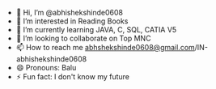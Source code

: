 - 👋 Hi, I’m @abhishekshinde0608
- 👀 I’m interested in Reading Books
- 🌱 I’m currently learning JAVA, C, SQL, CATIA V5
- 💞️ I’m looking to collaborate on Top MNC
- 📫 How to reach me abhshekshinde0608@gmail.com/IN-abhishekshinde0608
- 😄 Pronouns: Balu
- ⚡ Fun fact: I don't know my future

<!---
abhishekshinde0608/abhishekshinde0608 is a ✨ special ✨ repository because its `README.md` (this file) appears on your GitHub profile.
You can click the Preview link to take a look at your changes.
--->
